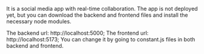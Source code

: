 It is a social media app with real-time collaboration.
The app is not deployed yet, but you can download the backend and frontend files and install the necessary node modules.

The backend url: http://localhost:5000;
The frontend url: http://localhost:5173;
You can change it by going to constant.js files in both backend and frontend.
